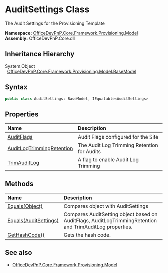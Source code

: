 # AuditSettings Class
 The Audit Settings for the Provisioning Template   

**Namespace:** [OfficeDevPnP.Core.Framework.Provisioning.Model](OfficeDevPnP.Core.Framework.Provisioning.Model.md)  
**Assembly:** OfficeDevPnP.Core.dll  
## Inheritance Hierarchy
System.Object  
&ensp;[OfficeDevPnP.Core.Framework.Provisioning.Model.BaseModel](OfficeDevPnP.Core.Framework.Provisioning.Model.BaseModel.md)  
## Syntax
```C#
public class AuditSettings: BaseModel, IEquatable<AuditSettings>
```
## Properties
|**Name**|**Description**|
|:-----|:-----|
| [AuditFlags](OfficeDevPnP.Core.Framework.Provisioning.Model.AuditSettings.AuditFlags.md) | Audit Flags configured for the Site
| [AuditLogTrimmingRetention](OfficeDevPnP.Core.Framework.Provisioning.Model.AuditSettings.AuditLogTrimmingRetention.md) | The Audit Log Trimming Retention for Audits
| [TrimAuditLog](OfficeDevPnP.Core.Framework.Provisioning.Model.AuditSettings.TrimAuditLog.md) | A flag to enable Audit Log Trimming
## Methods
|**Name**|**Description**|
|:-----|:-----|
| [Equals(Object)](OfficeDevPnP.Core.Framework.Provisioning.Model.AuditSettings.3520ddbb.md) | Compares object with AuditSettings
| [Equals(AuditSettings)](OfficeDevPnP.Core.Framework.Provisioning.Model.AuditSettings.2f7e554c.md) | Compares AuditSetting object based on AuditFlags, AuditLogTrimmingRetention and TrimAuditLog properties.
| [GetHashCode()](OfficeDevPnP.Core.Framework.Provisioning.Model.AuditSettings.1c6872bd.md) | Gets the hash code.
## See also
- [OfficeDevPnP.Core.Framework.Provisioning.Model](OfficeDevPnP.Core.Framework.Provisioning.Model.md)
